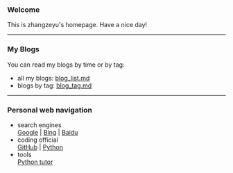 ### Welcome  
This is zhangzeyu's homepage. Have a nice day!  

------------------------------------------

### My Blogs  
You can read my blogs by time or by tag:
 - all my blogs: [blog_list.md](https://mofree.github.io/blog_list.html)  
 - blogs by tag: [blog_tag.md](https://mofree.github.io/blog_tag.html)  
 
------------------------------------------

### Personal web navigation  
 - search engines  
 [Google](https://www.google.com/) | [Bing](https://www.bing.com/) | [Baidu](https://www.baidu.com/)  
 - coding official  
 [GitHub](https://github.com) | [Python](https://www.python.org/)  
 - tools  
 [Python tutor](http://www.pythontutor.com/)  
